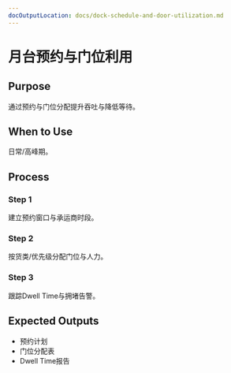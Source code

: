 ```yaml
---
docOutputLocation: docs/dock-schedule-and-door-utilization.md
---
```


# 月台预约与门位利用

## Purpose

通过预约与门位分配提升吞吐与降低等待。

## When to Use

日常/高峰期。

## Process

### Step 1

建立预约窗口与承运商时段。

### Step 2

按货类/优先级分配门位与人力。

### Step 3

跟踪Dwell Time与拥堵告警。

## Expected Outputs

- 预约计划
- 门位分配表
- Dwell Time报告
